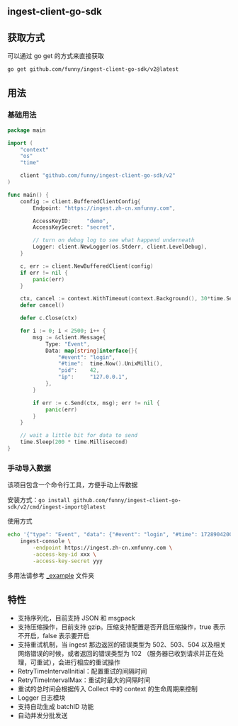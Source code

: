 ingest-client-go-sdk
---

## 获取方式

可以通过 go get 的方式来直接获取

```bash
go get github.com/funny/ingest-client-go-sdk/v2@latest
```

## 用法

### 基础用法
```go
package main

import (
	"context"
	"os"
	"time"

	client "github.com/funny/ingest-client-go-sdk/v2"
)

func main() {
	config := client.BufferedClientConfig{
		Endpoint: "https://ingest.zh-cn.xmfunny.com",

		AccessKeyID:     "demo",
		AccessKeySecret: "secret",

		// turn on debug log to see what happend underneath
		Logger: client.NewLogger(os.Stderr, client.LevelDebug),
	}

	c, err := client.NewBufferedClient(config)
	if err != nil {
		panic(err)
	}

	ctx, cancel := context.WithTimeout(context.Background(), 30*time.Second)
	defer cancel()

	defer c.Close(ctx)

	for i := 0; i < 2500; i++ {
		msg := &client.Message{
			Type: "Event",
			Data: map[string]interface{}{
				"#event": "login",
				"#time":  time.Now().UnixMilli(),
				"pid":    42,
				"ip":     "127.0.0.1",
			},
		}

		if err := c.Send(ctx, msg); err != nil {
			panic(err)
		}
	}

	// wait a little bit for data to send
	time.Sleep(200 * time.Millisecond)
}
```

### 手动导入数据

该项目包含一个命令行工具，方便手动上传数据

安装方式：`go install github.com/funny/ingest-client-go-sdk/v2/cmd/ingest-import@latest`

使用方式

```sh
echo '{"type": "Event", "data": {"#event": "login", "#time": 1728904200000}}' | \
	ingest-console \
		-endpoint https://ingest.zh-cn.xmfunny.com \
		-access-key-id xxx \
		-access-key-secret yyy
```

多用法请参考 [_example](_example) 文件夹

## 特性
- 支持序列化，目前支持 JSON 和 msgpack
- 支持压缩操作，目前支持 gzip。压缩支持配置是否开启压缩操作，true 表示不开启，false 表示要开启
- 支持重试机制，当 ingest 那边返回的错误类型为 502、503、504 以及相关网络错误的时候，或者返回的错误类型为 102 （服务器已收到请求并正在处理，可重试），会进行相应的重试操作
- RetryTimeIntervalInitial：配置重试的间隔时间
- RetryTimeIntervalMax：重试时最大的间隔时间
- 重试的总时间会根据传入 Collect 中的 context 的生命周期来控制
- Logger 日志模块
- 支持自动生成 batchID 功能
- 自动并发分批发送
